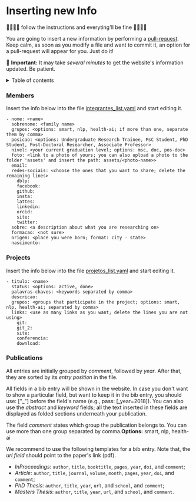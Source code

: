 # Inserting new Info 

👩‍💻👨‍💻 follow the instructions and everyting'll be fine 👩‍💻👨‍💻

You are going to insert a new information by performing a [pull-request](https://docs.github.com/en/free-pro-team@latest/github/collaborating-with-issues-and-pull-requests/creating-a-pull-request). Keep calm, as soon as you modify a file and want to commit it, an option for a pull-request will appear for you. Just do it!

📢 **Important:** It may take *several minutes* to get the website's information updated. Be patient.

<details>
  <summary>Table of contents</summary>

---
- [Members](#members)
- [Projects](#projects)
- [Publications](#publications)
---

</details>


### **Members**
Insert the info below into the file [integrantes_list.yaml](integrantes_list.yaml) and start editing it. 

```
- nome: <name>
  sobrenome: <family name>
  grupos: <options: smart, nlp, health-ai; if more than one, separate them by comma>
  posicao: <options: Undergraduate Research Trainee, MsC Student, PhD Student, Post-Doctoral Researcher, Associate Professor> 
  nivel: <your current graduation level; options: msc, doc, pos-doc> 
  foto: <link to a photo of yours; you can also upload a photo to the folder 'assets' and insert the path: assets/<photo-name>>
  email: 
  redes-sociais: <choose the ones that you want to share; delete the remaining lines>
    dblp:
    facebook: 
    github:
    insta: 
    lattes: 
    linkedin:    
    orcid:
    site: 
    twitter:
  sobre: <a description about what you are researching on>
  formacao: <not sure>
  origem: <place you were born; format: city - state>
  nascimento: 
```

### **Projects**
  
Insert the info below into the file [projetos_list.yaml](projetos_list.yaml) and start editing it. 
  
```
- titulo: <name> 
  status: <options: active, done>
  palavras-chaves: <keywords separated by comma>
  descricao: 
  grupos: <groups that participate in the project; options: smart, nlp, health-ai; separated by comma>
  links: <use as many links as you want; delete the lines you are not using>
    git: 
    git_2:
    site:
    conferencia:
    download:
```
  
### **Publications**
  
All entries are initially grouped by *comment*, followed by *year*. After that, they are sorted by its *entry position* in the file. 

All fields in a bib entry will be shown in the website. In case you don't want to show a particular field, but want to keep it in the bib entry, you should use: ["_"] before the field's name (e.g., pass: [_year=2018]). You can also use the _abstract_ and _keyword_ fields; all the text inserted in these fields are displayed as folded sections underneath your publication.  

The field *comment* states which group the publication belongs to. You can use more than one group separated by comma.**Options:** smart, nlp, health-ai

We recommend to use the following templates for a bib entry. Note that, the _url field_ should point to the paper's link (pdf). 

* *InProceedings*: ``author``, ``title``, ``booktitle``, ``pages``, ``year``, ``doi``, and ``comment``;
* *Article*: ``author``, ``title``, ``journal``, ``volume``, ``month``, ``pages``, ``year``, ``doi``, and ``comment``;
* *PhD Thesis*: ``author``, ``title``, ``year``, ``url``, and ``school``, and ``comment``;
* *Masters Thesis*: ``author``, ``title``, ``year``, ``url``, and ``school``, and ``comment``.
